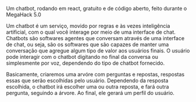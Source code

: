 Um chatbot, rodando em react, gratuito e de código aberto, feito durante o MegaHack 5.0

Um chatbot é um serviço, movido por regras e às vezes inteligência artificial, com o qual você interage por meio de uma interface de chat. Chatbots são softwares agentes que conversam através de uma interface de chat, ou seja, são os softwares que são capazes de manter uma conversação que agregue algum tipo de valor aos usuários finais. O usuário pode interagir com o chatbot digitando no final da conversa ou simplesmente por voz, dependendo do tipo de chatbot fornecido.

Basicamente, criaremos uma arvóre com perguntas e repostas, respostas essas que serão escolhidas pelo usuário. Dependendo da resposta escolhida, o chatbot irá escolher uma ou outra reposta, e fará outra pergunta, seguindo a árvore. Ao final, ele gerará um perfil do usuário. 
